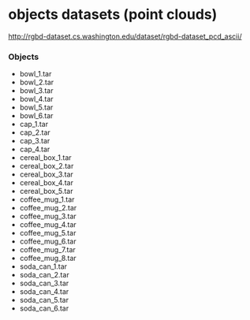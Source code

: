 # objects datasets (point clouds)

http://rgbd-dataset.cs.washington.edu/dataset/rgbd-dataset_pcd_ascii/

### Objects
- bowl_1.tar
- bowl_2.tar
- bowl_3.tar
- bowl_4.tar
- bowl_5.tar
- bowl_6.tar
- cap_1.tar
- cap_2.tar
- cap_3.tar
- cap_4.tar
- cereal_box_1.tar
- cereal_box_2.tar
- cereal_box_3.tar
- cereal_box_4.tar
- cereal_box_5.tar
- coffee_mug_1.tar
- coffee_mug_2.tar
- coffee_mug_3.tar
- coffee_mug_4.tar
- coffee_mug_5.tar
- coffee_mug_6.tar
- coffee_mug_7.tar
- coffee_mug_8.tar
- soda_can_1.tar
- soda_can_2.tar
- soda_can_3.tar
- soda_can_4.tar
- soda_can_5.tar
- soda_can_6.tar